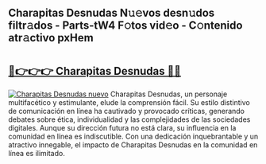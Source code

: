 ## Charapitas Desnudas N𝚞𝚎vos desn𝚞dos filtr𝚊dos - Parts-tW4 F𝚘tos vid𝚎o - C𝚘ntenido atr𝚊ctivo pxHem

# <h2><a href="http://mb90c8.tromn.icu/?c=Charapitas+Desnudas">🔗👉👉👉 Charapitas Desnudas 🔗🔗</a></h2>

[![Charapitas Desnudas nuevo](https://i.imgur.com/pEAQMta.gif)](http://mb90c8.tromn.icu/?c=Charapitas+Desnudas)
Charapitas Desnudas, un personaje multifacético y estimulante, elude la comprensión fácil. Su estilo distintivo de comunicación en línea ha cautivado y provocado críticas, generando debates sobre ética, individualidad y las complejidades de las sociedades digitales. Aunque su dirección futura no está clara, su influencia en la comunidad en línea es indiscutible. Con una dedicación inquebrantable y un atractivo innegable, el impacto de Charapitas Desnudas en la comunidad en línea es ilimitado.
